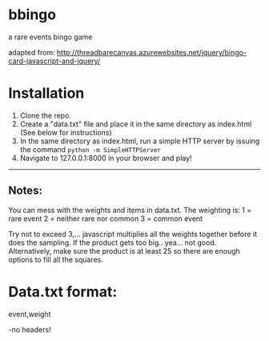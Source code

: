 bbingo
======

a rare events bingo game

adapted from: http://threadbarecanvas.azurewebsites.net/jquery/bingo-card-javascript-and-jquery/

# Installation

1. Clone the repo.
2. Create a "data.txt" file and place it in the same directory as index.html (See below for instructions)
3. In the same directory as index.html, run a simple HTTP server by issuing the command
`python -m SimpleHTTPServer`
4. Navigate to 127.0.0.1:8000 in your browser and play!

---
## Notes:

You can mess with the weights and items in data.txt.  The weighting is:
1 = rare event
2 = neither rare nor common
3 = common event

Try not to exceed 3,... javascript multiplies all the weights together before it does the sampling.  If the product gets too big.. yea... not good.  Alternatively, make sure the product is at least 25 so there are enough options to fill all the squares.

# Data.txt format:

event,weight

-no headers!
